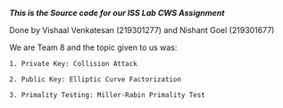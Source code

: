 ***This is the Source code for our ISS Lab CWS Assignment***

Done by Vishaal Venkatesan (219301277) and Nishant Goel (219301677)

We are Team 8 and the topic given to us was:

    1. Private Key: Collision Attack
    
    2. Public Key: Elliptic Curve Factorization
    
    3. Primality Testing: Miller-Rabin Primality Test
